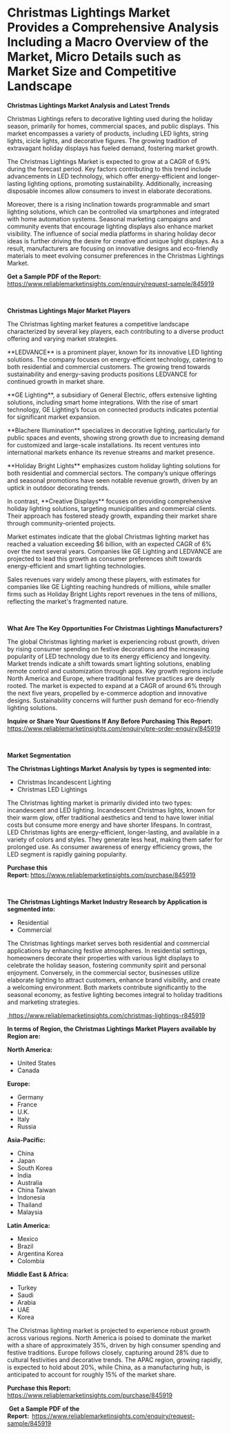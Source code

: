 <p><h1>Christmas Lightings Market Provides a Comprehensive Analysis Including a Macro Overview of the Market, Micro Details such as Market Size and Competitive Landscape</h1></p><p><strong>Christmas Lightings Market Analysis and Latest Trends</strong></p>
<p><p>Christmas Lightings refers to decorative lighting used during the holiday season, primarily for homes, commercial spaces, and public displays. This market encompasses a variety of products, including LED lights, string lights, icicle lights, and decorative figures. The growing tradition of extravagant holiday displays has fueled demand, fostering market growth. </p><p>The Christmas Lightings Market is expected to grow at a CAGR of 6.9% during the forecast period. Key factors contributing to this trend include advancements in LED technology, which offer energy-efficient and longer-lasting lighting options, promoting sustainability. Additionally, increasing disposable incomes allow consumers to invest in elaborate decorations. </p><p>Moreover, there is a rising inclination towards programmable and smart lighting solutions, which can be controlled via smartphones and integrated with home automation systems. Seasonal marketing campaigns and community events that encourage lighting displays also enhance market visibility. The influence of social media platforms in sharing holiday decor ideas is further driving the desire for creative and unique light displays. As a result, manufacturers are focusing on innovative designs and eco-friendly materials to meet evolving consumer preferences in the Christmas Lightings Market.</p></p>
<p><strong>Get a Sample PDF of the Report:&nbsp;</strong> <a href="https://www.reliablemarketinsights.com/enquiry/request-sample/845919?utm_campaign=3455&utm_medium=2&utm_source=Github&utm_content=ia&utm_term=15042025&utm_id=christmas-lightings">https://www.reliablemarketinsights.com/enquiry/request-sample/845919</a></p>
<p>&nbsp;</p>
<p><strong>Christmas Lightings Major Market Players</strong></p>
<p><p>The Christmas lighting market features a competitive landscape characterized by several key players, each contributing to a diverse product offering and varying market strategies. </p><p>**LEDVANCE** is a prominent player, known for its innovative LED lighting solutions. The company focuses on energy-efficient technology, catering to both residential and commercial customers. The growing trend towards sustainability and energy-saving products positions LEDVANCE for continued growth in market share.</p><p>**GE Lighting**, a subsidiary of General Electric, offers extensive lighting solutions, including smart home integrations. With the rise of smart technology, GE Lighting’s focus on connected products indicates potential for significant market expansion.</p><p>**Blachere Illumination** specializes in decorative lighting, particularly for public spaces and events, showing strong growth due to increasing demand for customized and large-scale installations. Its recent ventures into international markets enhance its revenue streams and market presence.</p><p>**Holiday Bright Lights** emphasizes custom holiday lighting solutions for both residential and commercial sectors. The company’s unique offerings and seasonal promotions have seen notable revenue growth, driven by an uptick in outdoor decorating trends.</p><p>In contrast, **Creative Displays** focuses on providing comprehensive holiday lighting solutions, targeting municipalities and commercial clients. Their approach has fostered steady growth, expanding their market share through community-oriented projects.</p><p>Market estimates indicate that the global Christmas lighting market has reached a valuation exceeding $6 billion, with an expected CAGR of 6% over the next several years. Companies like GE Lighting and LEDVANCE are projected to lead this growth as consumer preferences shift towards energy-efficient and smart lighting technologies. </p><p>Sales revenues vary widely among these players, with estimates for companies like GE Lighting reaching hundreds of millions, while smaller firms such as Holiday Bright Lights report revenues in the tens of millions, reflecting the market's fragmented nature. </p></p>
<p>&nbsp;</p>
<p><strong>What Are The Key Opportunities For Christmas Lightings Manufacturers?</strong></p>
<p><p>The global Christmas lighting market is experiencing robust growth, driven by rising consumer spending on festive decorations and the increasing popularity of LED technology due to its energy efficiency and longevity. Market trends indicate a shift towards smart lighting solutions, enabling remote control and customization through apps. Key growth regions include North America and Europe, where traditional festive practices are deeply rooted. The market is expected to expand at a CAGR of around 6% through the next five years, propelled by e-commerce adoption and innovative designs. Sustainability concerns will further push demand for eco-friendly lighting solutions.</p></p>
<p><strong>Inquire or Share Your Questions If Any Before Purchasing This Report:</strong> <a href="https://www.reliablemarketinsights.com/enquiry/pre-order-enquiry/845919?utm_campaign=3455&utm_medium=2&utm_source=Github&utm_content=ia&utm_term=15042025&utm_id=christmas-lightings">https://www.reliablemarketinsights.com/enquiry/pre-order-enquiry/845919</a></p>
<p>&nbsp;</p>
<p><strong>Market Segmentation</strong></p>
<p><strong>The Christmas Lightings Market Analysis by types is segmented into:</strong></p>
<p><ul><li>Christmas Incandescent Lighting</li><li>Christmas LED Lightings</li></ul></p>
<p><p>The Christmas lighting market is primarily divided into two types: incandescent and LED lighting. Incandescent Christmas lights, known for their warm glow, offer traditional aesthetics and tend to have lower initial costs but consume more energy and have shorter lifespans. In contrast, LED Christmas lights are energy-efficient, longer-lasting, and available in a variety of colors and styles. They generate less heat, making them safer for prolonged use. As consumer awareness of energy efficiency grows, the LED segment is rapidly gaining popularity.</p></p>
<p><strong>Purchase this Report:&nbsp;</strong><a href="https://www.reliablemarketinsights.com/purchase/845919?utm_campaign=3455&utm_medium=2&utm_source=Github&utm_content=ia&utm_term=15042025&utm_id=christmas-lightings">https://www.reliablemarketinsights.com/purchase/845919</a></p>
<p>&nbsp;</p>
<p><strong>The Christmas Lightings Market Industry Research by Application is segmented into:</strong></p>
<p><ul><li>Residential</li><li>Commercial</li></ul></p>
<p><p>The Christmas lightings market serves both residential and commercial applications by enhancing festive atmospheres. In residential settings, homeowners decorate their properties with various light displays to celebrate the holiday season, fostering community spirit and personal enjoyment. Conversely, in the commercial sector, businesses utilize elaborate lighting to attract customers, enhance brand visibility, and create a welcoming environment. Both markets contribute significantly to the seasonal economy, as festive lighting becomes integral to holiday traditions and marketing strategies.</p></p>
<p><a href="https://www.reliablemarketinsights.com/christmas-lightings-r845919?utm_campaign=3455&utm_medium=2&utm_source=Github&utm_content=ia&utm_term=15042025&utm_id=christmas-lightings">&nbsp;https://www.reliablemarketinsights.com/christmas-lightings-r845919</a></p>
<p><strong>In terms of Region, the Christmas Lightings Market Players available by Region are:</strong></p>
<p>
    <p> <strong> North America: </strong>
        <ul>
            <li>United States</li>
            <li>Canada</li>
        </ul>
        </p> 
    <p> <strong> Europe: </strong>
        <ul>
            <li>Germany</li>
            <li>France</li>
            <li>U.K.</li>
            <li>Italy</li>
            <li>Russia</li>
        </ul>
        </p> 
    <p> <strong> Asia-Pacific: </strong>
        <ul>
            <li>China</li>
            <li>Japan</li>
            <li>South Korea</li>
            <li>India</li>
            <li>Australia</li>
            <li>China Taiwan</li>
            <li>Indonesia</li>
            <li>Thailand</li>
            <li>Malaysia</li>
        </ul>
        </p> 
    <p> <strong> Latin America: </strong>
        <ul>
            <li>Mexico</li>
            <li>Brazil</li>
            <li>Argentina Korea</li>
            <li>Colombia</li>
        </ul>
        </p> 
    <p> <strong> Middle East & Africa: </strong>
        <ul>
            <li>Turkey</li>
            <li>Saudi</li>
            <li>Arabia</li>
            <li>UAE</li>
            <li>Korea</li>
        </ul>
    </p>
    </p>
<p><p>The Christmas lighting market is projected to experience robust growth across various regions. North America is poised to dominate the market with a share of approximately 35%, driven by high consumer spending and festive traditions. Europe follows closely, capturing around 28% due to cultural festivities and decorative trends. The APAC region, growing rapidly, is expected to hold about 20%, while China, as a manufacturing hub, is anticipated to account for roughly 15% of the market share.</p></p>
<p><strong>Purchase this Report: </strong><a href="https://www.reliablemarketinsights.com/purchase/845919?utm_campaign=3455&utm_medium=2&utm_source=Github&utm_content=ia&utm_term=15042025&utm_id=christmas-lightings">https://www.reliablemarketinsights.com/purchase/845919</a></p>
<p>&nbsp;<strong>Get a Sample PDF of the Report:&nbsp;&nbsp;</strong><a href="https://www.reliablemarketinsights.com/enquiry/request-sample/845919?utm_campaign=3455&utm_medium=2&utm_source=Github&utm_content=ia&utm_term=15042025&utm_id=christmas-lightings">https://www.reliablemarketinsights.com/enquiry/request-sample/845919</a></p>
<p><strong></strong></p>
<p><p></p><p></p><p></p></p>